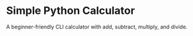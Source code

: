 # Simple Python Calculator

A beginner-friendly CLI calculator with add, subtract, multiply, and divide.


